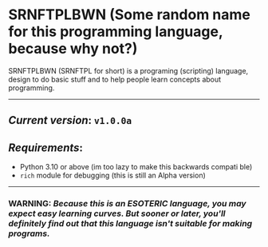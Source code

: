 # SRNFTPLBWN (Some random name for this programming language, because why not?)

SRNFTPLBWN (SRNFTPL for short) is a programing (scripting) language, design to do basic stuff and to help people learn concepts about programming.

---
## _Current version_: `v1.0.0a`

## _Requirements_:
 - Python 3.10 or above (im too lazy to make this backwards compati ble)
 - `rich` module for debugging (this is still an Alpha version)

---
### **WARNING:** _Because this is an ESOTERIC language, you may expect easy learning curves. But sooner or later, you'll definitely find out that this language isn't suitable for making programs._
